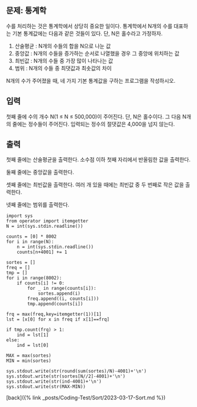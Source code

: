 ## 문제: 통계학

수를 처리하는 것은 통계학에서 상당히 중요한 일이다. 통계학에서 N개의 수를 대표하는 기본 통계값에는 다음과 같은 것들이 있다. 단, N은 홀수라고 가정하자.

1. 산술평균 : N개의 수들의 합을 N으로 나눈 값
2. 중앙값 : N개의 수들을 증가하는 순서로 나열했을 경우 그 중앙에 위치하는 값
3. 최빈값 : N개의 수들 중 가장 많이 나타나는 값
4. 범위 : N개의 수들 중 최댓값과 최솟값의 차이

N개의 수가 주어졌을 때, 네 가지 기본 통계값을 구하는 프로그램을 작성하시오.

## 입력

첫째 줄에 수의 개수 N(1 ≤ N ≤ 500,000)이 주어진다. 단, N은 홀수이다. 그 다음 N개의 줄에는 정수들이 주어진다. 입력되는 정수의 절댓값은 4,000을 넘지 않는다.

## 출력

첫째 줄에는 산술평균을 출력한다. 소수점 이하 첫째 자리에서 반올림한 값을 출력한다.

둘째 줄에는 중앙값을 출력한다.

셋째 줄에는 최빈값을 출력한다. 여러 개 있을 때에는 최빈값 중 두 번째로 작은 값을 출력한다.

넷째 줄에는 범위를 출력한다.

```
import sys
from operator import itemgetter
N = int(sys.stdin.readline())

counts = [0] * 8002
for i in range(N):
    n = int(sys.stdin.readline())
    counts[n+4001] += 1

sortes = []
freq = []
tmp = []
for i in range(8002):
    if counts[i] != 0:
        for _ in range(counts[i]):
            sortes.append(i)
        freq.append((i, counts[i]))
        tmp.append(counts[i])

frq = max(freq,key=itemgetter(1))[1]
lst = [x[0] for x in freq if x[1]==frq]

if tmp.count(frq) > 1:
    ind = lst[1]
else:
    ind = lst[0]

MAX = max(sortes)
MIN = min(sortes)

sys.stdout.write(str(round(sum(sortes)/N)-4001)+'\n')
sys.stdout.write(str(sortes[N//2]-4001)+'\n')
sys.stdout.write(str(ind-4001)+'\n')
sys.stdout.write(str(MAX-MIN))
```

[back]({% link _posts/Coding-Test/Sort/2023-03-17-Sort.md %})